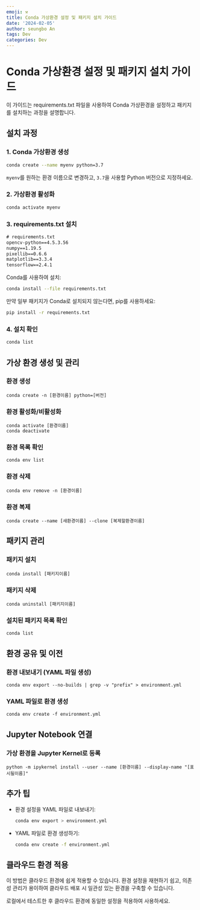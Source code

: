 ```yaml
---
emoji: ⚒️
title: Conda 가상환경 설정 및 패키지 설치 가이드
date: '2024-02-05'
author: seungbo An
tags: Dev
categories: Dev
---
```


# Conda 가상환경 설정 및 패키지 설치 가이드

이 가이드는 requirements.txt 파일을 사용하여 Conda 가상환경을 설정하고 패키지를 설치하는 과정을 설명합니다.

## 설치 과정

### 1. Conda 가상환경 생성

```bash
conda create --name myenv python=3.7
```
`myenv`를 원하는 환경 이름으로 변경하고, `3.7`을 사용할 Python 버전으로 지정하세요.

### 2. 가상환경 활성화

```bash
conda activate myenv
```

### 3. requirements.txt 설치
```txt
# requirements.txt
opencv-python==4.5.3.56
numpy==1.19.5
pixellib==0.6.6
matplotlib==3.3.4
tensorflow==2.4.1
```

Conda를 사용하여 설치:
```bash
conda install --file requirements.txt
```

만약 일부 패키지가 Conda로 설치되지 않는다면, pip를 사용하세요:
```bash
pip install -r requirements.txt
```

### 4. 설치 확인

```bash
conda list
```

## 가상 환경 생성 및 관리

### 환경 생성
```
conda create -n [환경이름] python=[버전]
```

### 환경 활성화/비활성화
```
conda activate [환경이름]
conda deactivate
```

### 환경 목록 확인
```
conda env list
```

### 환경 삭제
```
conda env remove -n [환경이름]
```

### 환경 복제
```
conda create --name [새환경이름] --clone [복제할환경이름]
```

## 패키지 관리

### 패키지 설치
```
conda install [패키지이름]
```

### 패키지 삭제
```
conda uninstall [패키지이름]
```

### 설치된 패키지 목록 확인
```
conda list
```

## 환경 공유 및 이전

### 환경 내보내기 (YAML 파일 생성)
```
conda env export --no-builds | grep -v "prefix" > environment.yml
```

### YAML 파일로 환경 생성
```
conda env create -f environment.yml
```

## Jupyter Notebook 연결

### 가상 환경을 Jupyter Kernel로 등록
```
python -m ipykernel install --user --name [환경이름] --display-name "[표시될이름]"
```

## 추가 팁

- 환경 설정을 YAML 파일로 내보내기:
  ```bash
  conda env export > environment.yml
  ```

- YAML 파일로 환경 생성하기:
  ```bash
  conda env create -f environment.yml
  ```

## 클라우드 환경 적용

이 방법은 클라우드 환경에 쉽게 적용할 수 있습니다. 환경 설정을 재현하기 쉽고, 의존성 관리가 용이하여 클라우드 배포 시 일관성 있는 환경을 구축할 수 있습니다.

로컬에서 테스트한 후 클라우드 환경에 동일한 설정을 적용하여 사용하세요.